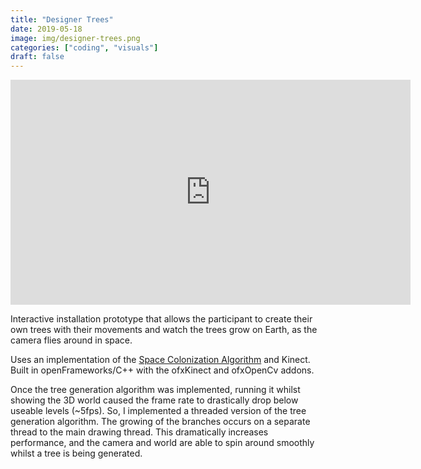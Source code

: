 ```yaml
---
title: "Designer Trees"
date: 2019-05-18
image: img/designer-trees.png
categories: ["coding", "visuals"]
draft: false
---
```


<div class = "video-container"><iframe src="https://player.vimeo.com/video/336995450" width="640" height="360" frameborder="0" allow="autoplay; fullscreen" allowfullscreen></iframe></div>

Interactive installation prototype that allows the participant to create their own trees with their movements and watch the trees grow on Earth, as the camera flies around in space.

Uses an implementation of the [Space Colonization Algorithm](http://algorithmicbotany.org/papers/colonization.egwnp2007.html) and Kinect. Built in openFrameworks/C++ with the ofxKinect and ofxOpenCv addons.

Once the tree generation algorithm was implemented, running it whilst showing the 3D world caused the frame rate to drastically drop below useable levels (~5fps). So, I implemented a threaded version of the tree generation algorithm. The growing of the branches occurs on a separate thread to the main drawing thread. This dramatically increases performance, and the camera and world are able to spin around smoothly whilst a tree is being generated.